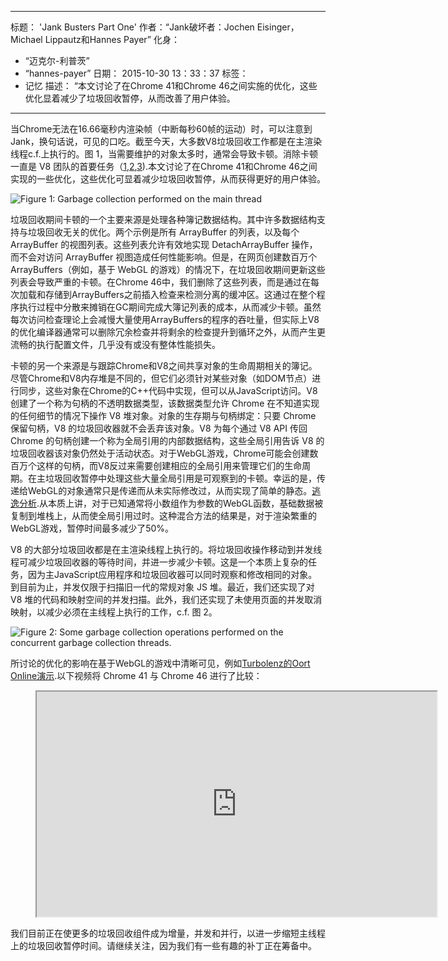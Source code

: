 ***

标题： 'Jank Busters Part One'
作者：“Jank破坏者：Jochen Eisinger，Michael Lippautz和Hannes Payer”
化身：

*   “迈克尔-利普茨”
*   “hannes-payer”
    日期： 2015-10-30 13：33：37
    标签：
*   记忆
    描述： “本文讨论了在Chrome 41和Chrome 46之间实施的优化，这些优化显着减少了垃圾回收暂停，从而改善了用户体验。

***

当Chrome无法在16.66毫秒内渲染帧（中断每秒60帧的运动）时，可以注意到Jank，换句话说，可见的口吃。截至今天，大多数V8垃圾回收工作都是在主渲染线程c.f.上执行的。图 1，当需要维护的对象太多时，通常会导致卡顿。消除卡顿一直是 V8 团队的首要任务（[1](https://blog.chromium.org/2011/11/game-changer-for-interactive.html),[2](https://www.youtube.com/watch?v=3vPOlGRH6zk),[3](/blog/free-garbage-collection)).本文讨论了在Chrome 41和Chrome 46之间实现的一些优化，这些优化可显着减少垃圾回收暂停，从而获得更好的用户体验。

![Figure 1: Garbage collection performed on the main thread](../_img/jank-busters/gc-main-thread.png)

垃圾回收期间卡顿的一个主要来源是处理各种簿记数据结构。其中许多数据结构支持与垃圾回收无关的优化。两个示例是所有 ArrayBuffer 的列表，以及每个 ArrayBuffer 的视图列表。这些列表允许有效地实现 DetachArrayBuffer 操作，而不会对访问 ArrayBuffer 视图造成任何性能影响。但是，在网页创建数百万个 ArrayBuffers（例如，基于 WebGL 的游戏）的情况下，在垃圾回收期间更新这些列表会导致严重的卡顿。在Chrome 46中，我们删除了这些列表，而是通过在每次加载和存储到ArrayBuffers之前插入检查来检测分离的缓冲区。这通过在整个程序执行过程中分散来摊销在GC期间完成大簿记列表的成本，从而减少卡顿。虽然每次访问检查理论上会减慢大量使用ArrayBuffers的程序的吞吐量，但实际上V8的优化编译器通常可以删除冗余检查并将剩余的检查提升到循环之外，从而产生更流畅的执行配置文件，几乎没有或没有整体性能损失。

卡顿的另一个来源是与跟踪Chrome和V8之间共享对象的生命周期相关的簿记。尽管Chrome和V8内存堆是不同的，但它们必须针对某些对象（如DOM节点）进行同步，这些对象在Chrome的C++代码中实现，但可以从JavaScript访问。V8 创建了一个称为句柄的不透明数据类型，该数据类型允许 Chrome 在不知道实现的任何细节的情况下操作 V8 堆对象。对象的生存期与句柄绑定：只要 Chrome 保留句柄，V8 的垃圾回收器就不会丢弃该对象。V8 为每个通过 V8 API 传回 Chrome 的句柄创建一个称为全局引用的内部数据结构，这些全局引用告诉 V8 的垃圾回收器该对象仍然处于活动状态。对于WebGL游戏，Chrome可能会创建数百万个这样的句柄，而V8反过来需要创建相应的全局引用来管理它们的生命周期。在主垃圾回收暂停中处理这些大量全局引用是可观察到的卡顿。幸运的是，传递给WebGL的对象通常只是传递而从未实际修改过，从而实现了简单的静态。[逃逸分析](https://en.wikipedia.org/wiki/Escape_analysis).从本质上讲，对于已知通常将小数组作为参数的WebGL函数，基础数据被复制到堆栈上，从而使全局引用过时。这种混合方法的结果是，对于渲染繁重的WebGL游戏，暂停时间最多减少了50%。

V8 的大部分垃圾回收都是在主渲染线程上执行的。将垃圾回收操作移动到并发线程可减少垃圾回收器的等待时间，并进一步减少卡顿。这是一个本质上复杂的任务，因为主JavaScript应用程序和垃圾回收器可以同时观察和修改相同的对象。到目前为止，并发仅限于扫描旧一代的常规对象 JS 堆。最近，我们还实现了对 V8 堆的代码和映射空间的并发扫描。此外，我们还实现了未使用页面的并发取消映射，以减少必须在主线程上执行的工作，c.f. 图 2。

![Figure 2: Some garbage collection operations performed on the concurrent garbage collection threads.](../_img/jank-busters/gc-concurrent-threads.png)

所讨论的优化的影响在基于WebGL的游戏中清晰可见，例如[Turbolenz的Oort Online演示](http://oortonline.gl/).以下视频将 Chrome 41 与 Chrome 46 进行了比较：

<figure>
  <div class="video video-16:9">
    <iframe src="https://www.youtube.com/embed/PgrCJpbTs9I" width="640" height="360" loading="lazy"></iframe>
  </div>
</figure>

我们目前正在使更多的垃圾回收组件成为增量，并发和并行，以进一步缩短主线程上的垃圾回收暂停时间。请继续关注，因为我们有一些有趣的补丁正在筹备中。
